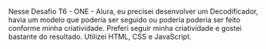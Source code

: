 Nesse Desafio T6 - ONE - Alura, eu precisei desenvolver um Decodificador, 
havia um modelo que poderia ser seguido ou poderia poderia ser feito conforme minha criatividade.
Preferi seguir minha criatividade e gostei bastante do resultado.
Utilizei HTML, CSS e JavaScript.
